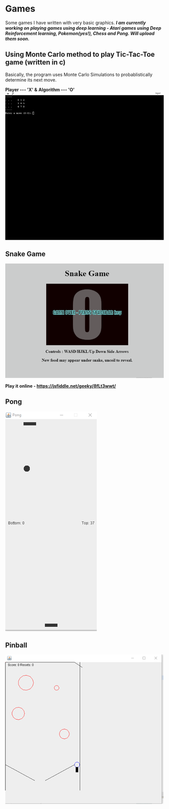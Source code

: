 # Games
Some games I have written with very basic graphics. 
**_I am currently working on playing games using deep learning - Atari games using Deep Reinforcement learning, Pokemon(yes!), Chess and Pong. Will upload them soon._**

## Using Monte Carlo method to play Tic-Tac-Toe game (written in c)
Basically, the program uses Monte Carlo Simulations to probablistically determine its next move. 

**Player  --- 'X'  &**
**Algorithm --- 'O'**
![alt text](https://github.com/geeky-bit/Games/blob/master/using_Monte_Carlo_for_TicTacToe/ttt-output.gif)

## Snake Game
![alt text](https://github.com/geeky-bit/Games/blob/master/Snake-game/snake-output.gif)

**Play it online - https://jsfiddle.net/geeky/8fLt3wwt/**

## Pong
![alt text](https://github.com/geeky-bit/Games/blob/master/Arcade_game__Pong/pong-output.gif)

## Pinball
![alt text](https://github.com/geeky-bit/Games/blob/master/Pinball_game/pinball-output.gif)


